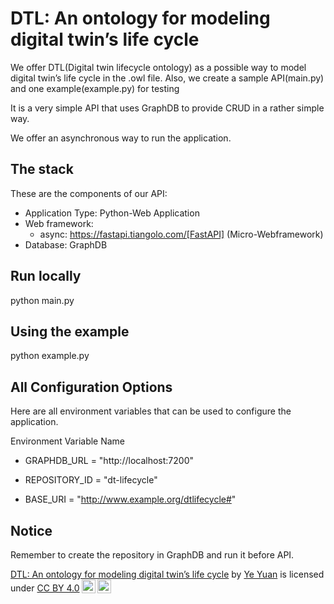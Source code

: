# DTL: An ontology for modeling digital twin’s life cycle

We offer DTL(Digital twin lifecycle ontology) as a possible way to model digital twin’s life cycle in the .owl file. Also, we create a sample API(main.py) and one example(example.py) for testing

It is a very simple API that uses GraphDB to provide CRUD in a rather simple way.

We offer an asynchronous way to run the application.


## The stack

These are the components of our API:

* Application Type:         Python-Web Application
* Web framework:
  - async: https://fastapi.tiangolo.com/[FastAPI] (Micro-Webframework)
* Database:                 GraphDB

## Run locally

python main.py

## Using the example

python example.py

## All Configuration Options

Here are all environment variables that can be used to configure the application.


Environment Variable Name

* GRAPHDB_URL = "http://localhost:7200"

* REPOSITORY_ID = "dt-lifecycle"

* BASE_URI = "http://www.example.org/dtlifecycle#"

## Notice

Remember to create the repository in GraphDB and run it before API.

<p xmlns:cc="http://creativecommons.org/ns#" xmlns:dct="http://purl.org/dc/terms/"><a property="dct:title" rel="cc:attributionURL" href="https://github.com/Kryst4lskyxx/DTL-An-ontology-for-modeling-digital-twin-s-life-cycle">DTL: An ontology for modeling digital twin’s life cycle</a> by <a rel="cc:attributionURL dct:creator" property="cc:attributionName" href="https://github.com/Kryst4lskyxx">Ye Yuan</a> is licensed under <a href="https://creativecommons.org/licenses/by/4.0/?ref=chooser-v1" target="_blank" rel="license noopener noreferrer" style="display:inline-block;">CC BY 4.0<img style="height:22px!important;margin-left:3px;vertical-align:text-bottom;" src="https://mirrors.creativecommons.org/presskit/icons/cc.svg?ref=chooser-v1" alt=""><img style="height:22px!important;margin-left:3px;vertical-align:text-bottom;" src="https://mirrors.creativecommons.org/presskit/icons/by.svg?ref=chooser-v1" alt=""></a></p>

